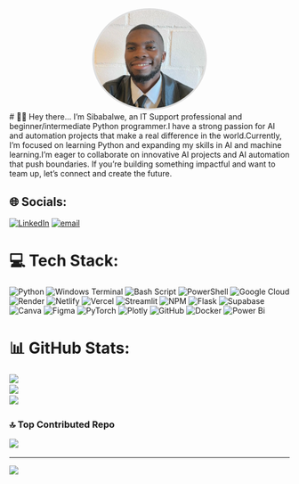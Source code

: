 <div align="center">
  <img src="https://raw.githubusercontent.com/Sibz-Design/Sibz-Design/refs/heads/main/asset/profile_photo.webp" alt="Sibz Design Profile Photo" width="200" style="border-radius: 50%; border: 3px solid #ddd;"/>
</div>
# 👋🏾 Hey there...
I’m Sibabalwe, an IT Support professional and beginner/intermediate Python programmer.I have a strong passion for AI and automation projects that make a real difference in the world.Currently, I’m focused on learning Python and expanding my skills in AI and machine learning.I’m eager to collaborate on innovative AI projects and AI automation that push boundaries.
If you’re building something impactful and want to team up, let’s connect and create the future.

## 🌐 Socials:
[![LinkedIn](https://img.shields.io/badge/LinkedIn-%230077B5.svg?logo=linkedin&logoColor=white)](https://linkedin.com/in/sibabalwe-desemela-554789253) [![email](https://img.shields.io/badge/Email-D14836?logo=gmail&logoColor=white)](mailto:sibabalwedes@gmail.com) 

# 💻 Tech Stack:
![Python](https://img.shields.io/badge/python-3670A0?style=for-the-badge&logo=python&logoColor=ffdd54) ![Windows Terminal](https://img.shields.io/badge/Windows%20Terminal-%234D4D4D.svg?style=for-the-badge&logo=windows-terminal&logoColor=white) ![Bash Script](https://img.shields.io/badge/bash_script-%23121011.svg?style=for-the-badge&logo=gnu-bash&logoColor=white) ![PowerShell](https://img.shields.io/badge/PowerShell-%235391FE.svg?style=for-the-badge&logo=powershell&logoColor=white) ![Google Cloud](https://img.shields.io/badge/GoogleCloud-%234285F4.svg?style=for-the-badge&logo=google-cloud&logoColor=white) ![Render](https://img.shields.io/badge/Render-%46E3B7.svg?style=for-the-badge&logo=render&logoColor=white) ![Netlify](https://img.shields.io/badge/netlify-%23000000.svg?style=for-the-badge&logo=netlify&logoColor=#00C7B7) ![Vercel](https://img.shields.io/badge/vercel-%23000000.svg?style=for-the-badge&logo=vercel&logoColor=white) ![Streamlit](https://img.shields.io/badge/Streamlit-%23FE4B4B.svg?style=for-the-badge&logo=streamlit&logoColor=white) ![NPM](https://img.shields.io/badge/NPM-%23CB3837.svg?style=for-the-badge&logo=npm&logoColor=white) ![Flask](https://img.shields.io/badge/flask-%23000.svg?style=for-the-badge&logo=flask&logoColor=white) ![Supabase](https://img.shields.io/badge/Supabase-3ECF8E?style=for-the-badge&logo=supabase&logoColor=white) ![Canva](https://img.shields.io/badge/Canva-%2300C4CC.svg?style=for-the-badge&logo=Canva&logoColor=white) ![Figma](https://img.shields.io/badge/figma-%23F24E1E.svg?style=for-the-badge&logo=figma&logoColor=white) ![PyTorch](https://img.shields.io/badge/PyTorch-%23EE4C2C.svg?style=for-the-badge&logo=PyTorch&logoColor=white) ![Plotly](https://img.shields.io/badge/Plotly-%233F4F75.svg?style=for-the-badge&logo=plotly&logoColor=white) ![GitHub](https://img.shields.io/badge/github-%23121011.svg?style=for-the-badge&logo=github&logoColor=white) ![Docker](https://img.shields.io/badge/docker-%230db7ed.svg?style=for-the-badge&logo=docker&logoColor=white) ![Power Bi](https://img.shields.io/badge/power_bi-F2C811?style=for-the-badge&logo=powerbi&logoColor=black)

# 📊 GitHub Stats:
![](https://github-readme-stats.vercel.app/api?username=Sibz-Design&theme=dark&hide_border=false&include_all_commits=false&count_private=false)<br/>
![](https://nirzak-streak-stats.vercel.app/?user=Sibz-Design&theme=dark&hide_border=false)<br/>
![](https://github-readme-stats.vercel.app/api/top-langs/?username=Sibz-Design&theme=dark&hide_border=false&include_all_commits=false&count_private=false&layout=compact)

### 🔝 Top Contributed Repo
![](https://github-contributor-stats.vercel.app/api?username=Sibz-Design&limit=5&theme=dark&combine_all_yearly_contributions=true)

---
[![](https://visitcount.itsvg.in/api?id=Sibz-Design&icon=0&color=0)](https://visitcount.itsvg.in)

<!-- Proudly created with GPRM ( https://gprm.itsvg.in ) -->
